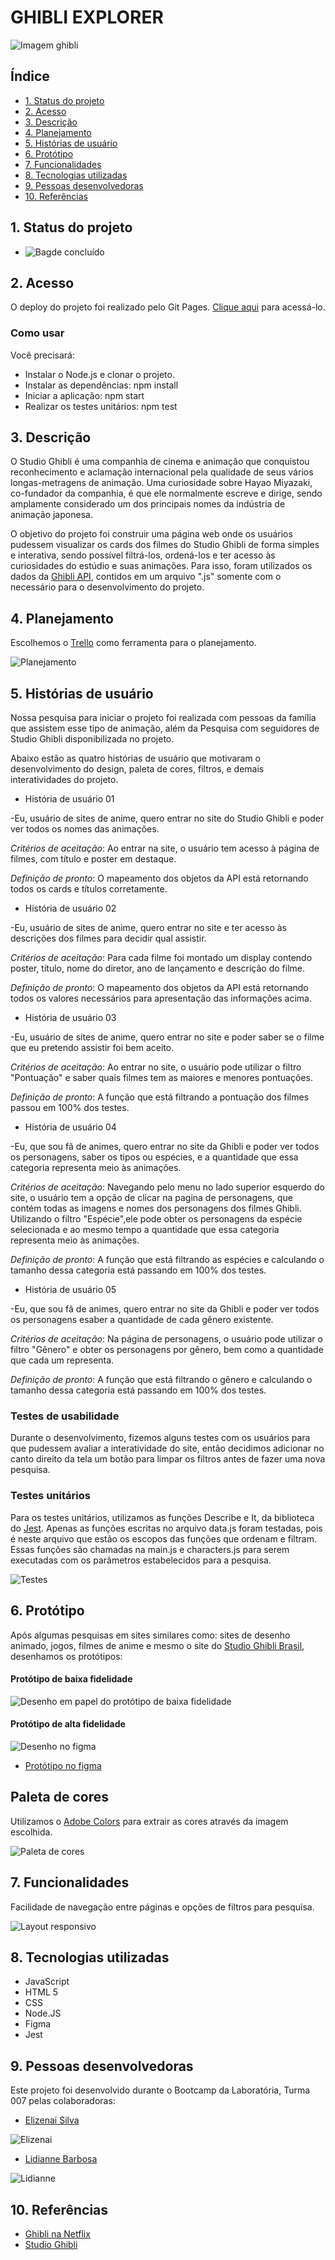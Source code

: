 # GHIBLI EXPLORER

![Imagem ghibli](src/img/studio-ghibli.jpg)

## Índice

- [1. Status do projeto](#1-status-do-projeto)
- [2. Acesso](#2-acesso)
- [3. Descrição](#3-descricao)
- [4. Planejamento](#4-planejamento)
- [5. Histórias de usuário](#5-historias-de-usuário)
- [6. Protótipo](#6-prototipo)
- [7. Funcionalidades](#7-funcionalidades)
- [8. Tecnologias utilizadas](#8-tecnologias-utilizadas)
- [9. Pessoas desenvolvedoras](#9-pessoas-desenvolvedoras)
- [10. Referências](#10-referencias)


## 1. Status do projeto

- ![Bagde concluído](https://img.shields.io/badge/STATUS-CONCLU%C3%8DDO-green) 

## 2. Acesso

O deploy do projeto foi realizado pelo Git Pages. [Clique aqui](https://elizenai.github.io/SAP007-data-lovers/index.html) para acessá-lo.

### Como usar
Você precisará:

- Instalar o Node.js e clonar o projeto.
- Instalar as dependências:  npm install
- Iniciar a aplicação:  npm start
- Realizar os testes unitários: npm test 

## 3. Descrição

O Studio Ghibli é uma companhia de cinema e animação que conquistou reconhecimento e aclamação internacional pela qualidade de seus vários longas-metragens de animação. Uma curiosidade sobre Hayao Miyazaki, co-fundador da companhia, é que ele normalmente escreve e dirige, sendo amplamente considerado um dos principais nomes da indústria de animação japonesa.

O objetivo do projeto foi construir uma página web onde os usuários pudessem visualizar os cards dos filmes do Studio Ghibli de forma simples e interativa, sendo possível filtrá-los, ordená-los e ter acesso às curiosidades do estúdio e suas animações. Para isso, foram utilizados os dados da [Ghibli API](https://ghibliapi.herokuapp.com/#section/Getting-Started), contidos em um arquivo ".js" somente com o necessário para o desenvolvimento do projeto.

## 4. Planejamento

Escolhemos o [Trello](https://trello.com/b/52ngg64M/data-lovers) como ferramenta para o planejamento.

![Planejamento](src/img/planejamento.JPG)

## 5. Histórias de usuário

Nossa pesquisa para iniciar o projeto foi realizada com pessoas da família que assistem esse tipo de animação, além da Pesquisa com seguidores de Studio Ghibli disponibilizada no projeto.

Abaixo estão as quatro histórias de usuário que motivaram o desenvolvimento do design, paleta de cores, filtros, e demais interatividades do projeto.


- História de usuário 01

-Eu, usuário de sites de anime, quero entrar no site do Studio Ghibli e poder ver todos os nomes das animações. 

_Critérios de aceitação_: Ao entrar na site, o usuário tem acesso à página de filmes, com título e poster em destaque.

_Definição de pronto_: O mapeamento dos objetos da API está retornando todos os cards e títulos corretamente.

- História de usuário 02

-Eu, usuário de sites de anime, quero entrar no site e ter acesso às descrições dos filmes para decidir qual assistir.

_Critérios de aceitação_: Para cada filme foi montado um display contendo poster, título, nome do diretor, ano de lançamento e descrição do filme.

_Definição de pronto_: O mapeamento dos objetos da API está retornando todos os valores necessários para apresentação das informações acima.

- História de usuário 03

-Eu, usuário de sites de anime, quero entrar no site e poder saber se o filme que eu pretendo assistir foi bem aceito.  

_Critérios de aceitação_: Ao entrar no site, o usuário pode utilizar o filtro "Pontuação" e saber quais filmes tem as maiores e menores pontuações.

_Definição de pronto_: A função que está filtrando a pontuação dos filmes passou em 100% dos testes.

- História de usuário 04

-Eu, que sou fã de animes, quero entrar no site da Ghibli e poder ver todos os personagens, saber os tipos ou espécies, e a quantidade que essa categoria representa meio às animações.

_Critérios de aceitação_: Navegando pelo menu no lado superior esquerdo do site, o usuário tem a opção de clicar na pagina de personagens, que contém todas as imagens e nomes dos personagens dos filmes Ghibli. Utilizando o filtro "Espécie",ele pode obter os personagens da espécie selecionada e ao mesmo tempo a quantidade que essa categoria representa meio às animações.

_Definição de pronto_: A função que está filtrando as espécies e calculando o tamanho dessa categoria está passando em 100% dos testes.

- História de usuário 05

-Eu, que sou fã de animes, quero entrar no site da Ghibli e poder ver todos os personagens esaber a quantidade de cada gênero existente.

_Critérios de aceitação_: Na página de personagens, o usuário pode utilizar o filtro "Gênero" e obter os personagens por gênero, bem como a quantidade que cada um representa. 

_Definição de pronto_: A função que está filtrando o gênero e calculando o tamanho dessa categoria está passando em 100% dos testes.
### Testes de usabilidade

Durante o desenvolvimento, fizemos alguns testes com os usuários para que pudessem avaliar a interatividade do site, então decidimos adicionar no canto direito da tela um botão para limpar os filtros antes de fazer uma nova pesquisa.

### Testes unitários

Para os testes unitários, utilizamos as funções Describe e It, da biblioteca do [Jest](https://jestjs.io/pt-BR/docs/using-matchers). Apenas as funções escritas no arquivo data.js foram testadas, pois é neste arquivo que estão os escopos das funções que ordenam e filtram. Essas funções são chamadas na main.js e characters.js para serem executadas com os parâmetros estabelecidos para a pesquisa. 

![Testes](src/img/testes-unitarios.JPG)

## 6. Protótipo

Após algumas pesquisas em sites similares como: sites de desenho animado, jogos, filmes de anime e mesmo o site do [Studio Ghibli Brasil](https://studioghibli.com.br/studioghibli/), desenhamos os protótipos:
#### Protótipo de baixa fidelidade

![Desenho em papel do protótipo de baixa fidelidade](src/img/prototipo1.jpg)
#### Protótipo de alta fidelidade

![Desenho no figma](src/img/prototipo2.JPG)

- [Protótipo no figma](https://www.figma.com/file/y63N4eDBrqPoQr6J6SY9q3/Data-Lovers?node-id=0%3A1)

## Paleta de cores

Utilizamos o [Adobe Colors](https://color.adobe.com/pt/create/color-wheel) para extrair as cores através da imagem escolhida.

![Paleta de cores](src/img/paleta.adobe.JPG)
## 7. Funcionalidades

Facilidade de navegação entre páginas e opções de filtros para pesquisa.

![Layout responsivo](src/img/pag-responsiva.JPG)

## 8. Tecnologias utilizadas

- JavaScript
- HTML 5
- CSS
- Node.JS
- Figma
- Jest

## 9. Pessoas desenvolvedoras

Este projeto foi desenvolvido durante o Bootcamp da Laboratória, Turma 007 pelas colaboradoras: 

- [Elizenai Silva](https://www.linkedin.com/in/elizenai/)

![Elizenai](src/img/Elizenai.JPG)

- [Lidianne Barbosa](https://www.linkedin.com/in/lromao/)

![Lidianne](src/img/Lidianne.JPG)
## 10. Referências

- [Ghibli na Netflix](https://www.netflix.com/br/browse/genre/81227213)
- [Studio Ghibli](https://ghiblicollection.com/)

